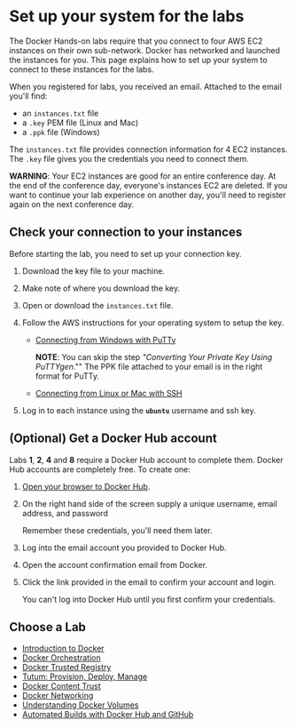 # Set up your system for the labs

The Docker Hands-on labs require that you connect to four AWS EC2 instances on their own sub-network. Docker has networked and launched the instances for you. This page explains how to set up your system to connect to these instances for the labs.

When you registered for labs, you received an email. Attached to the email you'll find:

* an `instances.txt` file
* a `.key` PEM file (Linux and Mac)
* a `.ppk` file (Windows)

The `instances.txt` file provides connection information for 4 EC2 instances. The `.key` file gives you the credentials you need to connect them.

**WARNING**: Your EC2 instances are good for an entire conference day. At the end of the conference day, everyone's instances EC2 are deleted. If you want to continue your lab experience on another day, you'll need to register again on the next conference day.


## Check your connection to your instances

Before starting the lab, you need to set up your connection key.

1. Download the key file to your machine.

2. Make note of where you download the key.

3. Open or download the `instances.txt` file.

4. Follow the AWS instructions for your operating system to setup the key.

	* <a href="http://docs.aws.amazon.com/AWSEC2/latest/UserGuide/putty.html" target="_blank">Connecting from Windows with PuTTy</a>

		**NOTE**: You can skip the step *"Converting Your Private Key Using PuTTYgen*."" The PPK file attached to your email is in the right format for PuTTy.
	&nbsp;
	* <a href="http://docs.aws.amazon.com/AWSEC2/latest/UserGuide/AccessingInstancesLinux.html" target="_blank">Connecting from Linux or Mac with SSH</a>

5. Log in to each instance using the **`ubuntu`** username and ssh key.


## (Optional) Get a Docker Hub account

Labs **1**, **2**, **4** and **8** require a Docker Hub account to complete them. Docker Hub accounts are completely free. To create one:

1. <a href="http://hub.docker.com" target="_blank">Open your browser to Docker Hub</a>.

2. On the right hand side of the screen supply a unique username, email address, and password

	Remember these credentials, you'll need them later.

3. Log into the email account you provided to Docker Hub.

4. Open the account confirmation email from Docker.

5. Click the link provided in the email to confirm your account and login.

	You can't log into Docker Hub until you first confirm your credentials.

## Choose a Lab

* [Introduction to Docker](1-docker-introduction.md)
* [Docker Orchestration](2-orchestration.md)
* [Docker Trusted Registry](3-dtr.md)
* [Tutum: Provision, Deploy, Manage](4-tutum-basics.md)
* [Docker Content Trust](5-content-trust.md)
* [Docker Networking](6-networking.md)
* [Understanding Docker Volumes](7-volumes.md)
* [Automated Builds with Docker Hub and GitHub](8-Automated-builds.md)
